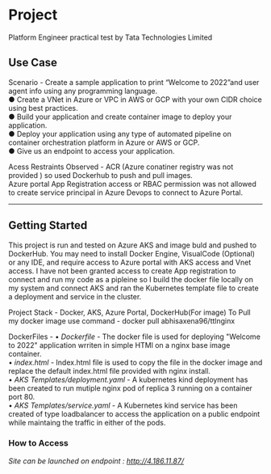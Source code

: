 # Project
Platform Engineer practical test by Tata Technologies Limited

## Use Case
Scenario -
Create a sample application to print “Welcome to 2022”and user agent info using any
programming language. <br>
● Create a VNet in Azure or VPC in AWS or GCP with your own CIDR choice using best
practices. <br>
● Build your application and create container image to deploy your application. <br>
● Deploy your application using any type of automated pipeline on container orchestration
platform in Azure or AWS or GCP. <br>
● Give us an endpoint to access your application. <br>

Acess Restraints Observed - ACR (Azure conatiner registry was not provided ) so used Dockerhub to push and pull images. <br>
Azure portal App Registration access or RBAC permission was not allowed to create service principal in Azure Devops to connect to Azure Portal. <br>

____________________________________________________________________________________________________________________________________________________________________
## Getting Started
This project is run and tested on Azure AKS and image buld and pushed to DockerHub. You may need to install Docker Engine, VisualCode (Optional) or any IDE, and require access to Azure portal with AKS access and Vnet access. 
I have not been granted access to create App registration to connect and run my code as a pipleine so I build the docker file locally on my system and connect AKS and ran the Kubernetes template file to create a deployment and service in the cluster.

Project Stack - Docker, AKS, Azure Portal, DockerHub(For image)
To Pull my docker image use command - docker pull abhisaxena96/ttlnginx

DockerFiles - 
• *Dockerfile* - The docker file is used for deploying "Welcome to 2022" application wrriten in simple HTMl on a nginx base image container. <br>
• *index.html* - Index.html file is used to copy the file in the docker image and replace the default index.html file provided with nginx install. <br>
• *AKS Templates/deployment.yaml* - A kubernetes kind deployment has been created to run mutiple nginx pod of replica 3 running on a container port 80. <br>
• *AKS Templates/service.yaml* -  A Kubernetes kind service has been created of type loadbalancer to access the application on a public endpoint while maintaing the traffic in either of the pods. <br>

### How to Access 
*Site can be launched on endpoint : http://4.186.11.87/*


